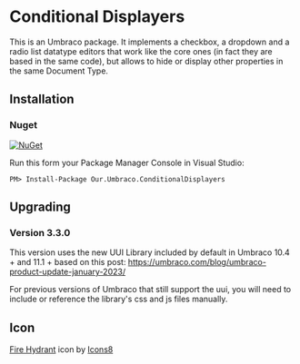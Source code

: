 # Conditional Displayers

This is an Umbraco package. It implements a checkbox, a dropdown and a radio list datatype editors that work like the core ones (in fact they are based in the same code), but allows to hide or display other properties in the same Document Type.

## Installation

### Nuget
[![NuGet](https://buildstats.info/nuget/Our.Umbraco.ConditionalDisplayers)](https://www.nuget.org/packages/Our.Umbraco.ConditionalDisplayers/)

Run this form your Package Manager Console in Visual Studio:

    PM> Install-Package Our.Umbraco.ConditionalDisplayers


## Upgrading
### Version 3.3.0
This version uses the new UUI Library included by default in Umbraco 10.4 + and 11.1 + based on this post: https://umbraco.com/blog/umbraco-product-update-january-2023/

For previous versions of Umbraco that still support the uui, you will need to include or reference the library's css and js files manually.

## Icon
<a target="_blank" href="https://icons8.com/icon/63snXzoESd3s/fire-hydrant">Fire Hydrant</a> icon by <a target="_blank" href="https://icons8.com">Icons8</a>
